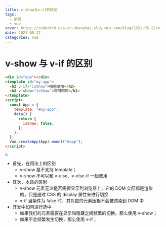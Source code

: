 ```yaml
---
title: v-show与v-if的区别
tags:
  - 前端
  - vue
cover: https://coderhch.oss-cn-shanghai.aliyuncs.com/blog/2021-05-22/v-show%E5%92%8Cv-if%E7%9A%84%E5%8C%BA%E5%88%AB/58942603_p0_master1200.jpg
date: 2021-05-22
categories: vue
---
```


# v-show 与 v-if 的区别

```html
<div id="app"></div>
<template id="my-app">
  <h2 v-if="isShow">哈哈哈哈</h2>
  <h2 v-show="isShow">呵呵呵呵</h2>
</template>
<script>
  const App = {
    template: "#my-app",
    data() {
      return {
        isShow: false,
      };
    },
  };
  Vue.createApp(App).mount("#app");
</script>
```

<img src="https://coderhch.oss-cn-shanghai.aliyuncs.com/blog/2021-05-22/v-show%E5%92%8Cv-if%E7%9A%84%E5%8C%BA%E5%88%AB/1.jpg" style="zoom:50%;" />

- 首先，在用法上的区别
  - v-show 是不支持 template；
  - v-show 不可以和 v-else、v-else-if 一起使用
- 其次，本质的区别
  - v-show 元素无论是否需要显示到浏览器上，它的 DOM 实际都是渲染的，只是通过 CSS 的 display 属性来进行切换
  - v-if 当条件为 false 时，其对应的元素压根不会被渲染到 DOM 中
- 开发中如何进行选中
  - 如果我们的元素需要在显示和隐藏之间频繁的切换，那么使用 v-show；
  - 如果不会频繁发生切换，那么使用 v-if；
